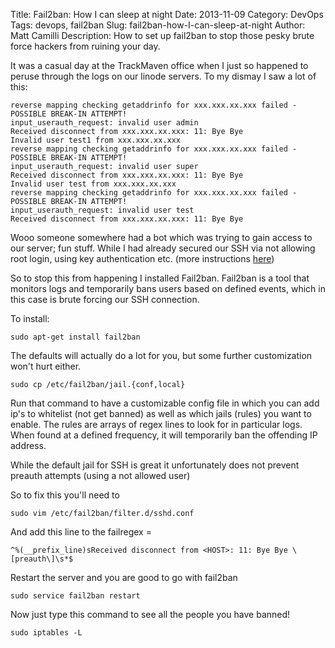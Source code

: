 Title: Fail2ban: How I can sleep at night
Date: 2013-11-09
Category: DevOps
Tags: devops, fail2ban
Slug: fail2ban-how-I-can-sleep-at-night
Author: Matt Camilli
Description: How to set up fail2ban to stop those pesky brute force hackers from ruining your day.

It was a casual day at the TrackMaven office when I just so happened to peruse through the logs
on our linode servers. To my dismay I saw a lot of this:
	
	reverse mapping checking getaddrinfo for xxx.xxx.xx.xxx failed - POSSIBLE BREAK-IN ATTEMPT!
	input_userauth_request: invalid user admin
	Received disconnect from xxx.xxx.xx.xxx: 11: Bye Bye
	Invalid user test1 from xxx.xxx.xx.xxx
	reverse mapping checking getaddrinfo for xxx.xxx.xx.xxx failed - POSSIBLE BREAK-IN ATTEMPT!
	input_userauth_request: invalid user super
	Received disconnect from xxx.xxx.xx.xxx: 11: Bye Bye
	Invalid user test from xxx.xxx.xx.xxx
	reverse mapping checking getaddrinfo for xxx.xxx.xx.xxx failed - POSSIBLE BREAK-IN ATTEMPT!
	input_userauth_request: invalid user test
	Received disconnect from xxx.xxx.xx.xxx: 11: Bye Bye

Wooo someone somewhere had a bot which was trying to gain access to our server; fun stuff.
While I had already secured our SSH via not allowing root login, using key authentication etc. (more instructions [here](#otherarticle))

So to stop this from happening I installed Fail2ban. Fail2ban is a tool that monitors logs and temporarily bans users based on
defined events, which in this case is brute forcing our SSH connection.

To install:

	sudo apt-get install fail2ban

The defaults will actually do a lot for you, but some further customization won't hurt either.

	sudo cp /etc/fail2ban/jail.{conf,local}

Run that command to have a customizable config file in which you can add ip's to whitelist (not get banned)
as well as which jails (rules) you want to enable. The rules are arrays of regex lines to look for in particular logs.
When found at a defined frequency, it will temporarily ban the offending IP address. 

While the default jail for SSH is great it unfortunately does not prevent preauth attempts (using a not allowed user)

So to fix this you'll need to

	sudo vim /etc/fail2ban/filter.d/sshd.conf

And add this line to the failregex = 

	^%(__prefix_line)sReceived disconnect from <HOST>: 11: Bye Bye \[preauth\]\s*$

Restart the server and you are good to go with fail2ban

	sudo service fail2ban restart

Now just type this command to see all the people you have banned!

	sudo iptables -L


